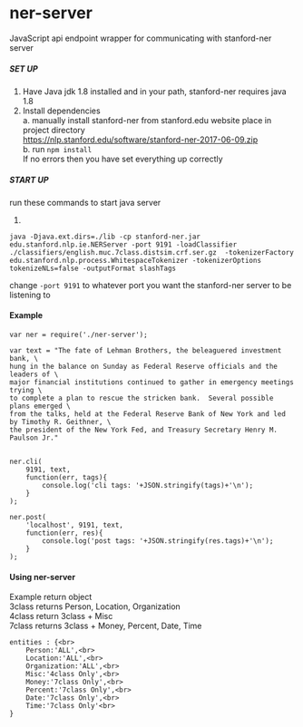 # ner-server
JavaScript api endpoint wrapper for communicating with stanford-ner server

##### SET UP
1. Have Java jdk 1.8 installed and in your path, stanford-ner requires java 1.8
2. Install dependencies<br>
     a. manually install stanford-ner from stanford.edu website place in project directory<br/>
		https://nlp.stanford.edu/software/stanford-ner-2017-06-09.zip<br/>
     b. run `npm install`<br/>
If no errors then you have set everything up correctly<br/>

##### START UP

run these commands to start java server

1.
```
java -Djava.ext.dirs=./lib -cp stanford-ner.jar edu.stanford.nlp.ie.NERServer -port 9191 -loadClassifier ./classifiers/english.muc.7class.distsim.crf.ser.gz  -tokenizerFactory edu.stanford.nlp.process.WhitespaceTokenizer -tokenizerOptions tokenizeNLs=false -outputFormat slashTags
``` 
change `-port 9191` to whatever port you want the stanford-ner server to be listening to



#### Example
```
var ner = require('./ner-server');

var text = "The fate of Lehman Brothers, the beleaguered investment bank, \
hung in the balance on Sunday as Federal Reserve officials and the leaders of \
major financial institutions continued to gather in emergency meetings trying \
to complete a plan to rescue the stricken bank.  Several possible plans emerged \
from the talks, held at the Federal Reserve Bank of New York and led by Timothy R. Geithner, \
the president of the New York Fed, and Treasury Secretary Henry M. Paulson Jr."


ner.cli(
	9191, text,
	function(err, tags){
		console.log('cli tags: '+JSON.stringify(tags)+'\n');
	}
);

ner.post(
	'localhost', 9191, text, 
	function(err, res){
		console.log('post tags: '+JSON.stringify(res.tags)+'\n');
	}
);
```

#### Using ner-server
Example return object<br/>
3class returns Person, Location, Organization<br/>
4class return 3class + Misc<br/>
7class returns 3class + Money, Percent, Date, Time<br/>

```
entities : {<br>
	Person:'ALL',<br>
	Location:'ALL',<br>
	Organization:'ALL',<br>
	Misc:'4class Only',<br>
	Money:'7class Only',<br>
	Percent:'7class Only',<br>
	Date:'7class Only',<br>
	Time:'7class Only'<br>
}
```

